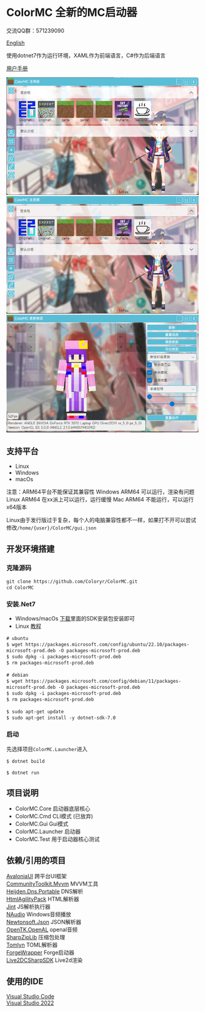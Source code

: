 # ColorMC 全新的MC启动器

交流QQ群：571239090

[English](./README_EN.md)

使用dotnet7作为运行环境，XAML作为前端语言，C#作为后端语言

[用户手册](https://github.com/Coloryr/ColorMC_Pic/blob/master/guide/Main.md)

![](/image/run.png)  
![](/image/GIF.gif)  
![](/image/GIF1.gif)  

## 支持平台
- Linux
- Windows
- macOs

注意：ARM64平台不能保证其兼容性
Windows ARM64 可以运行，渲染有问题
Linux ARM64 在xx派上可以运行，运行缓慢
Mac ARM64 不能运行，可以运行x64版本

Linux由于发行版过于复杂，每个人的电脑兼容性都不一样，如果打不开可以尝试修改`/home/{user}/ColorMC/gui.json`

## 开发环境搭建

### 克隆源码

```
git clone https://github.com/Coloryr/ColorMC.git
cd ColorMC
```

### 安装.Net7

- Windows/macOs
[下载](https://dotnet.microsoft.com/zh-cn/download/dotnet/7.0)里面的SDK安装包安装即可
- Linux
[教程](https://learn.microsoft.com/zh-cn/dotnet/core/install/linux?WT.mc_id=dotnet-35129-website)

```
# ubuntu
$ wget https://packages.microsoft.com/config/ubuntu/22.10/packages-microsoft-prod.deb -O packages-microsoft-prod.deb
$ sudo dpkg -i packages-microsoft-prod.deb
$ rm packages-microsoft-prod.deb

# debian
$ wget https://packages.microsoft.com/config/debian/11/packages-microsoft-prod.deb -O packages-microsoft-prod.deb
$ sudo dpkg -i packages-microsoft-prod.deb
$ rm packages-microsoft-prod.deb

$ sudo apt-get update
$ sudo apt-get install -y dotnet-sdk-7.0
```

### 启动

先选择项目`ColorMC.Launcher`进入

```
$ dotnet build
```
```
$ dotnet run
```

## 项目说明
- ColorMC.Core 启动器底层核心
- ColorMC.Cmd CLI模式 (已放弃)
- ColorMC.Gui Gui模式
- ColorMC.Launcher 启动器
- ColorMC.Test 用于启动器核心测试

## 依赖/引用的项目

[AvaloniaUI](https://github.com/AvaloniaUI/Avalonia) 跨平台UI框架  
[CommunityToolkit.Mvvm](https://github.com/CommunityToolkit/dotnet) MVVM工具  
[Heijden.Dns.Portable](https://github.com/softlion/Heijden.Dns) DNS解析  
[HtmlAgilityPack](https://html-agility-pack.net/) HTML解析器  
[Jint](https://github.com/sebastienros/jint) JS解析执行器  
[NAudio](https://github.com/naudio/NAudio) Windows音频播放  
[Newtonsoft.Json](https://www.newtonsoft.com/json) JSON解析器  
[OpenTK.OpenAL](https://opentk.net/) openal音频  
[SharpZipLib](https://github.com/icsharpcode/SharpZipLib) 压缩包处理  
[Tomlyn](https://github.com/xoofx/Tomlyn) TOML解析器  
[ForgeWrapper](https://github.com/ZekerZhayard/ForgeWrapper) Forge启动器  
[Live2DCSharpSDK](https://github.com/coloryr/Live2DCSharpSDK) Live2d渲染

## 使用的IDE

[Visual Studio Code](https://code.visualstudio.com/)  
[Visual Studio 2022](https://visualstudio.microsoft.com/)
